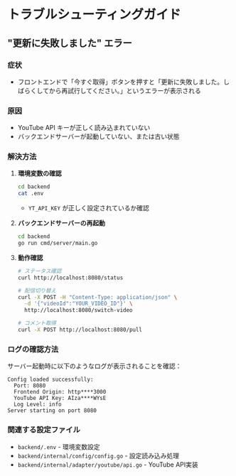 # トラブルシューティングガイド

## "更新に失敗しました" エラー

### 症状
- フロントエンドで「今すぐ取得」ボタンを押すと「更新に失敗しました。しばらくしてから再試行してください。」というエラーが表示される

### 原因
- YouTube API キーが正しく読み込まれていない
- バックエンドサーバーが起動していない、または古い状態

### 解決方法

1. **環境変数の確認**
   ```bash
   cd backend
   cat .env
   ```
   - `YT_API_KEY` が正しく設定されているか確認

2. **バックエンドサーバーの再起動**
   ```bash
   cd backend
   go run cmd/server/main.go
   ```

3. **動作確認**
   ```bash
   # ステータス確認
   curl http://localhost:8080/status

   # 配信切り替え
   curl -X POST -H "Content-Type: application/json" \
     -d '{"videoId":"YOUR_VIDEO_ID"}' \
     http://localhost:8080/switch-video

   # コメント取得
   curl -X POST http://localhost:8080/pull
   ```

### ログの確認方法

サーバー起動時に以下のようなログが表示されることを確認：
```
Config loaded successfully:
  Port: 8080
  Frontend Origin: http****3000
  YouTube API Key: AIza****WYsE
  Log Level: info
Server starting on port 8080
```

### 関連する設定ファイル

- `backend/.env` - 環境変数設定
- `backend/internal/config/config.go` - 設定読み込み処理
- `backend/internal/adapter/youtube/api.go` - YouTube API実装